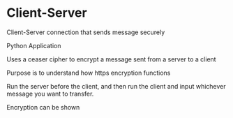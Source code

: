 # Client-Server

Client-Server connection that sends message securely

Python Application

Uses a ceaser cipher to encrypt a message sent from a server to a client

Purpose is to understand how https encryption functions

Run the server before the client, and then run the client and input whichever message you want to transfer.

Encryption can be shown
